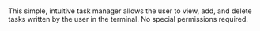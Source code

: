 # 
This simple, intuitive task manager allows the user to view, add, and delete tasks written by the user in the terminal.
No special permissions required.
